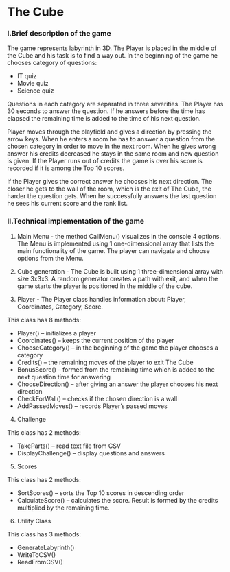 The Cube
====================
### I.Brief description of the game

The game represents labyrinth in 3D. The Player is placed in the middle of the Cube and his task is to find a way out. In the beginning of the game he chooses category of questions:
*	IT quiz
*	Movie quiz
*	Science quiz

Questions in each category are separated in three severities. The Player has 30 seconds to
answer the question. If he answers before the time has elapsed the remaining time is added to the time
of his next question.

Player moves through the playfield and gives a direction by pressing the arrow keys. When he
enters a room he has to answer a question from the chosen category in order to move in the next room.
When he gives wrong answer his credits decreased he stays in the same room and new question is given.
If the Player runs out of credits the game is over his score is recorded if it is among the Top 10 scores.

If the Player gives the correct answer he chooses his next direction. The closer he gets to the wall of the room, 
which is the exit of The Cube, the harder the question gets. 
When he successfully answers the last question he sees his current score and the rank list.

### II.Technical implementation of the game

1. Main Menu - the method CallMenu() visualizes in the console 4 options. The Menu is implemented using
1 one-dimensional array that lists the main functionality of the game. The player can navigate and
choose options from the Menu.

2. Cube generation - The Cube is built using 1 three-dimensional array with size 3x3x3. A random generator creates a
path with exit, and when the game starts the player is positioned in the middle of the cube.

3. Player - The Player class handles information about: Player, Coordinates, Category, Score.

This class has 8 methods:

* Player() – initializes a player
* Coordinates() – keeps the current position of the player
* ChooseCategory() – in the beginning of the game the player chooses a category
* Credits() –  the remaining moves of the player to exit The Cube
* BonusScore() – formed from the remaining time which is added to the next question time for answering
* ChooseDirection() – after giving an answer the player chooses his next direction
* CheckForWall() – checks if the chosen direction is a wall
* AddPassedMoves() – records Player’s passed moves 

4. Challenge

This class has 2 methods:

* TakeParts() – read text file from CSV
* DisplayChallenge() – display questions and answers

5. Scores

This class has 2 methods:

* SortScores() – sorts the Top 10 scores in descending order
* CalculateScore() – calculates the score. Result is formed by the credits multiplied by the remaining time.

6. Utility Class

This class has 3 methods:

* GenerateLabyrinth()
* WriteToCSV() 
* ReadFromCSV()